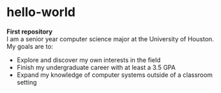 # hello-world
**First repository**  
I am a senior year computer science major at the University of Houston.  
My goals are to:  
- Explore and discover my own interests in the field
- Finish my undergraduate career with at least a 3.5 GPA
- Expand my knowledge of computer systems outside of a classroom setting

